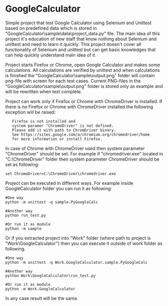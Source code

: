 # GoogleCalculator
Simple project that test Google Calculator using Selenium and Unittest based on predefined data which is stored in "GoogleCalculator\sample\data\project_data.py" file.
The main idea of this project it's education of new staff that know nothing about Selenium and unittest and need to learn it quickly.
This project doesn't cover all functionality of Selenium and unittest but can get basic knowledges that can help quickly understand main idea of it.

Project starts Firefox or Chrome, open Google Calculator and makes some calculations.
All calculations are verified by unittest and when calculations is finished the "GoogleCalculator\sample\output.png" folder will contain png-file with screen for each test cases.
Current PNG-files in the "GoogleCalculator\sample\output.png" folder is stored only as example and will be rewritten when test complete.

Project can work only if Firefox or Chrome with ChromeDriver is installed. If there is no Firefox or Chrome with ChromeDriver installed the following exception will be raised:
```
   Firefox is not installed and
   system paramer "ChromeDriver" is not defined.
   Please add it with path to ChromDriver binary.
   See https://sites.google.com/a/chromium.org/chromedriver/home
   for more information or install Firefox.
```

In case of Chrome with ChromeDriver used then system parameter "ChromeDriver" should be set.
For example if "chromedriver.exe" located in "C:\ChromeDriver" folder then system parameter ChromeDriver should be set as following:
```
set ChromeDriver=C:\ChromeDriver\chromedriver.exe
```

Project can be executed in different ways. 
For example inside GoogleCalculator folder you can run it as following:
```
#One way
python -m unittest -q sample.PyGoogleCalc

#Another way
python run_test.py

#Or run it as module
python -m sample
```
Or if you extracted project into "Work" folder (where path to project is "Work\GoogleCalculator") then you can execute it outside of work folder as following.
```
#One way
python -m unittest -q Work.GoogleCalculator.sample.PyGoogleCalc

#Another way
python Work\GoogleCalculator\run_test.py

#Or run it as module
python -m Work.GoogleCalculator
```

In any case result will be the same.
